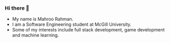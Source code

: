 ### Hi there 👋 

- My name is Mahroo Rahman.
- I am a Software Engineering student at McGill University.
- Some of my interests include full stack development, game development and machine learning.

<!---
mahroo12/mahroo12 is a ✨ special ✨ repository because its `README.md` (this file) appears on your GitHub profile.
You can click the Preview link to take a look at your changes.
--->
